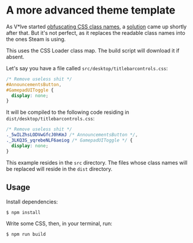 # A more advanced theme template

As V\*lve started [obfuscating CSS class names](https://github.com/SteamDatabase/SteamTracking/commit/a0f82423f4c422f616253d5825fd8bf453367f3a), a [solution](https://github.com/SteamClientHomebrew/ClassMapper) came up shortly after that. But it's not perfect, as it replaces the readable class names into the ones Steam is using.

This uses the CSS Loader class map. The build script will download it if absent.

Let's say you have a file called `src/desktop/titlebarcontrols.css`:

```css
/* Remove useless shit */
#AnnouncementsButton,
#GamepadUIToggle {
  display: none;
}
```

It will be compiled to the following code residing in `dist/desktop/titlebarcontrols.css`:

```css
/* Remove useless shit */
._5wILZhsLODVwGfcJ0hKmJ /* AnnouncementsButton */,
._3LKQ3S_yqrebeNLF6aeiog /* GamepadUIToggle */ {
  display: none;
}
```

This example resides in the `src` directory. The files whose class names will be replaced will reside in the `dist` directory.

## Usage

Install dependencies:

```sh
$ npm install
```

Write some CSS, then, in your terminal, run:

```sh
$ npm run build
```

